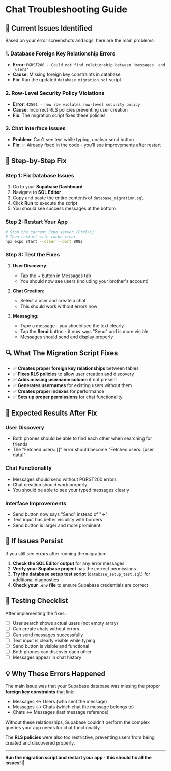 # Chat Troubleshooting Guide

## 🚨 Current Issues Identified

Based on your error screenshots and logs, here are the main problems:

### 1. Database Foreign Key Relationship Errors
- **Error**: `PGRST200 - Could not find relationship between 'messages' and 'users'`
- **Cause**: Missing foreign key constraints in database
- **Fix**: Run the updated `database_migration.sql` script

### 2. Row-Level Security Policy Violations
- **Error**: `42501 - new row violates row-level security policy`
- **Cause**: Incorrect RLS policies preventing user creation
- **Fix**: The migration script fixes these policies

### 3. Chat Interface Issues
- **Problem**: Can't see text while typing, unclear send button
- **Fix**: ✅ Already fixed in the code - you'll see improvements after restart

## 🔧 Step-by-Step Fix

### Step 1: Fix Database Issues
1. Go to your **Supabase Dashboard**
2. Navigate to **SQL Editor**
3. Copy and paste the entire contents of `database_migration.sql`
4. Click **Run** to execute the script
5. You should see success messages at the bottom

### Step 2: Restart Your App
```bash
# Stop the current Expo server (Ctrl+C)
# Then restart with cache clear
npx expo start --clear --port 8082
```

### Step 3: Test the Fixes
1. **User Discovery**: 
   - Tap the **+** button in Messages tab
   - You should now see users (including your brother's account)
   
2. **Chat Creation**: 
   - Select a user and create a chat
   - This should work without errors now
   
3. **Messaging**: 
   - Type a message - you should see the text clearly
   - Tap the **Send** button - it now says "Send" and is more visible
   - Messages should send and display properly

## 🔍 What The Migration Script Fixes

- ✅ **Creates proper foreign key relationships** between tables
- ✅ **Fixes RLS policies** to allow user creation and discovery
- ✅ **Adds missing username column** if not present
- ✅ **Generates usernames** for existing users without them
- ✅ **Creates proper indexes** for performance
- ✅ **Sets up proper permissions** for chat functionality

## 🎯 Expected Results After Fix

### User Discovery
- Both phones should be able to find each other when searching for friends
- The "Fetched users: []" error should become "Fetched users: [user data]"

### Chat Functionality
- Messages should send without PGRST200 errors
- Chat creation should work properly
- You should be able to see your typed messages clearly

### Interface Improvements
- Send button now says "Send" instead of "→"
- Text input has better visibility with borders
- Send button is larger and more prominent

## 🚨 If Issues Persist

If you still see errors after running the migration:

1. **Check the SQL Editor output** for any error messages
2. **Verify your Supabase project** has the correct permissions
3. **Try the database setup test script** (`database_setup_test.sql`) for additional diagnostics
4. **Check your `.env` file** to ensure Supabase credentials are correct

## 📱 Testing Checklist

After implementing the fixes:

- [ ] User search shows actual users (not empty array)
- [ ] Can create chats without errors
- [ ] Can send messages successfully
- [ ] Text input is clearly visible while typing
- [ ] Send button is visible and functional
- [ ] Both phones can discover each other
- [ ] Messages appear in chat history

## 💡 Why These Errors Happened

The main issue was that your Supabase database was missing the proper **foreign key constraints** that link:
- Messages ↔ Users (who sent the message)
- Messages ↔ Chats (which chat the message belongs to)
- Chats ↔ Messages (last message reference)

Without these relationships, Supabase couldn't perform the complex queries your app needs for chat functionality.

The **RLS policies** were also too restrictive, preventing users from being created and discovered properly.

---

**Run the migration script and restart your app - this should fix all the issues! 🚀** 